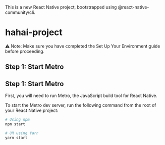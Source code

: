  This is a new React Native project, bootstrapped using @react-native-community/cli.
 
 # hahai-project

⚠️ Note: Make sure you have completed the Set Up Your Environment guide before proceeding.

## Step 1: Start Metro

## Step 1: Start Metro

First, you will need to run Metro, the JavaScript build tool for React Native.

To start the Metro dev server, run the following command from the root of your React Native project:

```bash
# Using npm
npm start

# OR using Yarn
yarn start

